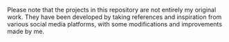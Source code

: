 Please note that the projects in this repository are not entirely my original work. They have been developed by taking references and inspiration from various social media platforms, with some modifications and improvements made by me.
